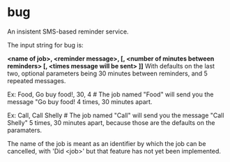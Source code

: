 bug
===

An insistent SMS-based reminder service.

The input string for bug is:

**\<name of job\>, \<reminder message\>, [, \<number of minutes between reminders\> [, \<times message will be sent\> ]]**
With defaults on the last two, optional parameters being 30 minutes between reminders, and 5 repeated messages.

Ex: Food, Go buy food!, 30, 4 # The job named "Food" will send you the message "Go buy food! 4 times, 30 minutes apart.

Ex: Call, Call Shelly # The job named "Call" will send you the message "Call Shelly" 5 times, 30 minutes apart, because those are the defaults on the paramaters.

The name of the job is meant as an identifier by which the job can be cancelled, with 'Did \<job\>' but that feature has not yet been implemented.
